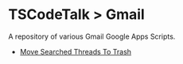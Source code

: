# TSCodeTalk > Gmail

A repository of various Gmail Google Apps Scripts.

* [Move Searched Threads To Trash](./Move_Searched_Threads_To_Trash.md)
